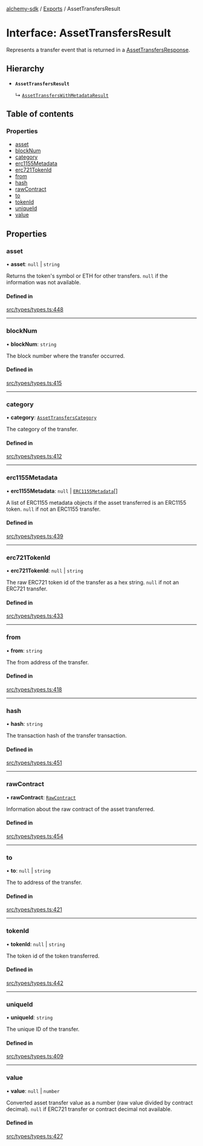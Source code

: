 [alchemy-sdk](../README.md) / [Exports](../modules.md) / AssetTransfersResult

# Interface: AssetTransfersResult

Represents a transfer event that is returned in a [AssetTransfersResponse](AssetTransfersResponse.md).

## Hierarchy

- **`AssetTransfersResult`**

  ↳ [`AssetTransfersWithMetadataResult`](AssetTransfersWithMetadataResult.md)

## Table of contents

### Properties

- [asset](AssetTransfersResult.md#asset)
- [blockNum](AssetTransfersResult.md#blocknum)
- [category](AssetTransfersResult.md#category)
- [erc1155Metadata](AssetTransfersResult.md#erc1155metadata)
- [erc721TokenId](AssetTransfersResult.md#erc721tokenid)
- [from](AssetTransfersResult.md#from)
- [hash](AssetTransfersResult.md#hash)
- [rawContract](AssetTransfersResult.md#rawcontract)
- [to](AssetTransfersResult.md#to)
- [tokenId](AssetTransfersResult.md#tokenid)
- [uniqueId](AssetTransfersResult.md#uniqueid)
- [value](AssetTransfersResult.md#value)

## Properties

### asset

• **asset**: ``null`` \| `string`

Returns the token's symbol or ETH for other transfers. `null` if the
information was not available.

#### Defined in

[src/types/types.ts:448](https://github.com/alchemyplatform/alchemy-sdk-js/blob/6dc36f9/src/types/types.ts#L448)

___

### blockNum

• **blockNum**: `string`

The block number where the transfer occurred.

#### Defined in

[src/types/types.ts:415](https://github.com/alchemyplatform/alchemy-sdk-js/blob/6dc36f9/src/types/types.ts#L415)

___

### category

• **category**: [`AssetTransfersCategory`](../enums/AssetTransfersCategory.md)

The category of the transfer.

#### Defined in

[src/types/types.ts:412](https://github.com/alchemyplatform/alchemy-sdk-js/blob/6dc36f9/src/types/types.ts#L412)

___

### erc1155Metadata

• **erc1155Metadata**: ``null`` \| [`ERC1155Metadata`](ERC1155Metadata.md)[]

A list of ERC1155 metadata objects if the asset transferred is an ERC1155
token. `null` if not an ERC1155 transfer.

#### Defined in

[src/types/types.ts:439](https://github.com/alchemyplatform/alchemy-sdk-js/blob/6dc36f9/src/types/types.ts#L439)

___

### erc721TokenId

• **erc721TokenId**: ``null`` \| `string`

The raw ERC721 token id of the transfer as a hex string. `null` if not an
ERC721 transfer.

#### Defined in

[src/types/types.ts:433](https://github.com/alchemyplatform/alchemy-sdk-js/blob/6dc36f9/src/types/types.ts#L433)

___

### from

• **from**: `string`

The from address of the transfer.

#### Defined in

[src/types/types.ts:418](https://github.com/alchemyplatform/alchemy-sdk-js/blob/6dc36f9/src/types/types.ts#L418)

___

### hash

• **hash**: `string`

The transaction hash of the transfer transaction.

#### Defined in

[src/types/types.ts:451](https://github.com/alchemyplatform/alchemy-sdk-js/blob/6dc36f9/src/types/types.ts#L451)

___

### rawContract

• **rawContract**: [`RawContract`](RawContract.md)

Information about the raw contract of the asset transferred.

#### Defined in

[src/types/types.ts:454](https://github.com/alchemyplatform/alchemy-sdk-js/blob/6dc36f9/src/types/types.ts#L454)

___

### to

• **to**: ``null`` \| `string`

The to address of the transfer.

#### Defined in

[src/types/types.ts:421](https://github.com/alchemyplatform/alchemy-sdk-js/blob/6dc36f9/src/types/types.ts#L421)

___

### tokenId

• **tokenId**: ``null`` \| `string`

The token id of the token transferred.

#### Defined in

[src/types/types.ts:442](https://github.com/alchemyplatform/alchemy-sdk-js/blob/6dc36f9/src/types/types.ts#L442)

___

### uniqueId

• **uniqueId**: `string`

The unique ID of the transfer.

#### Defined in

[src/types/types.ts:409](https://github.com/alchemyplatform/alchemy-sdk-js/blob/6dc36f9/src/types/types.ts#L409)

___

### value

• **value**: ``null`` \| `number`

Converted asset transfer value as a number (raw value divided by contract
decimal). `null` if ERC721 transfer or contract decimal not available.

#### Defined in

[src/types/types.ts:427](https://github.com/alchemyplatform/alchemy-sdk-js/blob/6dc36f9/src/types/types.ts#L427)
